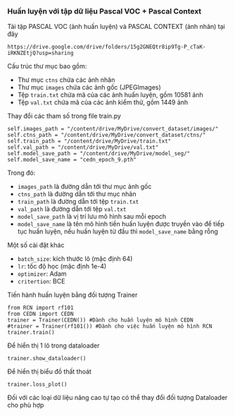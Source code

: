 ### Huấn luyện với tập dữ liệu Pascal VOC + Pascal Context

Tải tập PASCAL VOC (ảnh huấn luyện) và PASCAL CONTEXT (ảnh nhãn) tại đây 

`
https://drive.google.com/drive/folders/15g2GNEQtr8ip9Tg-P_cTaK-iRKNZEtjQ?usp=sharing
`

Cấu trúc thư mục bao gồm:
  - Thư mục `ctns` chứa các ảnh nhãn
  - Thư mục `images` chứa các ảnh gốc (JPEGImages)
  - Tệp `train.txt` chứa mã của các ảnh huấn luyện, gồm 10581 ảnh
  - Tệp `val.txt` chứa mã của các ảnh kiểm thử, gồm 1449 ảnh

Thay đổi các tham số trong file train.py

```
self.images_path = "/content/drive/MyDrive/convert_dataset/images/"
self.ctns_path = "/content/drive/MyDrive/convert_dataset/ctns/"
self.train_path = "/content/drive/MyDrive/train.txt"
self.val_path = "/content/drive/MyDrive/val.txt"
self.model_save_path = "/content/drive/MyDrive/model_seg/"
self.model_save_name = "cedn_epoch_9.pth"
```

Trong đó:
 - `images_path` là đường dẫn tới thư mục ảnh gốc
 - `ctns_path` là đường dẫn tới thư mục nhãn
 - `train_path` là đường dẫn tới tệp `train.txt`
 - `val_path` là đường dẫn tới tệp `val.txt`
 - `model_save_path` là vị trí lưu mô hình sau mỗi epoch
 - `model_save_name` là tên mô hình tiền huấn luyện được truyền vào để tiếp tục huấn luyện, nếu huấn luyện từ đầu thì `model_save_name` bằng rỗng

Một số cài đặt khác
 - `batch_size`: kích thước lô (mặc định 64)
 - `lr`: tốc độ học (mặc định 1e-4)
 - `optimizer`: Adam
 - `critertion`: BCE

Tiến hành huấn luyện bằng đối tượng Trainer

```
from RCN import rf101
from CEDN import CEDN
trainer = Trainer(CEDN()) #Dành cho huấn luyện mô hình CEDN
#trainer = Trainer(rf101()) #Dành cho việc huấn luyện mô hình RCN
trainer.train()
```

Để hiển thị 1 lô trong dataloader

```
trainer.show_dataloader()
```

Để hiển thị biểu đồ thất thoát

```
trainer.loss_plot()
```

Đối với các loại dữ liệu nâng cao tự tạo có thể thay đổi đối tượng Dataloader cho phù hợp
